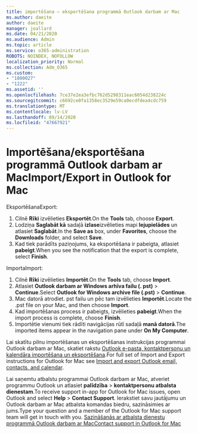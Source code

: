 ```yaml
---
title: importēšana — eksportēšana programmā Outlook darbam ar Mac
ms.author: daeite
author: daeite
manager: joallard
ms.date: 04/21/2020
ms.audience: Admin
ms.topic: article
ms.service: o365-administration
ROBOTS: NOINDEX, NOFOLLOW
localization_priority: Normal
ms.collection: Adm_O365
ms.custom:
- "1800027"
- "1222"
ms.assetid: ''
ms.openlocfilehash: 7ce37e2ea3efbc762d5298311eac6054d238224c
ms.sourcegitcommit: c6692ce0fa1358ec3529e59ca0ecdfdea4cdc759
ms.translationtype: MT
ms.contentlocale: lv-LV
ms.lasthandoff: 09/14/2020
ms.locfileid: "47667921"
---
```

# <a name="importexport-in-outlook-for-mac"></a><span data-ttu-id="34df0-102">Importēšana/eksportēšana programmā Outlook darbam ar Mac</span><span class="sxs-lookup"><span data-stu-id="34df0-102">Import/Export in Outlook for Mac</span></span> 

<span data-ttu-id="34df0-103">Eksportēšana</span><span class="sxs-lookup"><span data-stu-id="34df0-103">Export:</span></span>
1. <span data-ttu-id="34df0-104">Cilnē **Rīki** izvēlieties **Eksportēt**.</span><span class="sxs-lookup"><span data-stu-id="34df0-104">On the **Tools** tab, choose **Export**.</span></span>
2. <span data-ttu-id="34df0-105">Lodziņa **Saglabāt kā** sadaļā **izlase**izvēlieties mapi **lejupielādes** un atlasiet **Saglabāt**.</span><span class="sxs-lookup"><span data-stu-id="34df0-105">In the **Save as** box, under **Favorites**, choose the **Downloads** folder, and select **Save**.</span></span>
3. <span data-ttu-id="34df0-106">Kad tiek parādīts paziņojums, ka eksportēšana ir pabeigta, atlasiet **pabeigt**.</span><span class="sxs-lookup"><span data-stu-id="34df0-106">When you see the notification that the export is complete, select **Finish**.</span></span>

<span data-ttu-id="34df0-107">Importa</span><span class="sxs-lookup"><span data-stu-id="34df0-107">Import:</span></span>
1. <span data-ttu-id="34df0-108">Cilnē **Rīki** izvēlieties **Importēt**.</span><span class="sxs-lookup"><span data-stu-id="34df0-108">On the **Tools** tab, choose **Import**.</span></span>
2. <span data-ttu-id="34df0-109">Atlasiet **Outlook darbam ar Windows arhīva failu (. pst)**  >  **Continue**.</span><span class="sxs-lookup"><span data-stu-id="34df0-109">Select **Outlook for Windows archive file (.pst)** > **Continue**.</span></span>
3. <span data-ttu-id="34df0-110">Mac datorā atrodiet. pst failu un pēc tam izvēlieties **Importēt**.</span><span class="sxs-lookup"><span data-stu-id="34df0-110">Locate the .pst file on your Mac, and then choose **Import**.</span></span>
4. <span data-ttu-id="34df0-111">Kad importēšanas process ir pabeigts, izvēlieties **pabeigt**.</span><span class="sxs-lookup"><span data-stu-id="34df0-111">When the import process is complete, choose **Finish**.</span></span>
5. <span data-ttu-id="34df0-112">Importētie vienumi tiek rādīti navigācijas rūtī sadaļā **manā datorā**.</span><span class="sxs-lookup"><span data-stu-id="34df0-112">The imported items appear in the navigation pane under **On My Computer**.</span></span>

<span data-ttu-id="34df0-113">Lai skatītu pilnu importēšanas un eksportēšanas instrukcijas programmai Outlook darbam ar Mac, skatiet rakstu [Outlook e-pasta, kontaktpersonu un kalendāra importēšana un eksportēšana](https://support.office.com/article/92577192-3881-4502-b79d-c3bbada6c8ef#ID0EAACAAA=Mac).</span><span class="sxs-lookup"><span data-stu-id="34df0-113">For full set of Import and Export instructions for Outlook for Mac see [Import and export Outlook email, contacts, and calendar](https://support.office.com/article/92577192-3881-4502-b79d-c3bbada6c8ef#ID0EAACAAA=Mac).</span></span> 

<span data-ttu-id="34df0-114">Lai saņemtu atbalstu programmai Outlook darbam ar Mac, atveriet programmu Outlook un atlasiet **palīdzība**  >  **kontaktpersonu atbalsta dienestam**.</span><span class="sxs-lookup"><span data-stu-id="34df0-114">To receive support in-app for Outlook for Mac issues, open Outlook and select **Help** > **Contact Support**.</span></span> <span data-ttu-id="34df0-115">Ierakstiet savu jautājumu un Outlook darbam ar Mac atbalsta komandas biedru, sazināsimies ar jums.</span><span class="sxs-lookup"><span data-stu-id="34df0-115">Type your question and a member of the Outlook for Mac support team will get in touch with you.</span></span> [<span data-ttu-id="34df0-116">Sazināšanās ar atbalsta dienestu programmā Outlook darbam ar Mac</span><span class="sxs-lookup"><span data-stu-id="34df0-116">Contact support in Outlook for Mac</span></span>](https://go.microsoft.com/fwlink/?linkid=2002400&clcid=0x409)